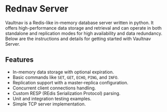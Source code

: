 # Rednav Server

Vaultnav is a Redis-like in-memory database server written in python. It offers high-performance data storage and retrieval and can operate in both standalone and replication modes for high availability and data redundancy. Below are the instructions and details for getting started with Vaultnav Server.

## Features

- In-memory data storage with optional expiration.
- Basic commands like `SET`, `GET`, `ECHO`, `PING`, and `INFO`.
- Replication support with a master-replica configuration.
- Concurrent client connections handling.
- Custom RESP (REdis Serialization Protocol) parsing.
- Unit and integration testing examples.
- Simple TCP server implementation.
